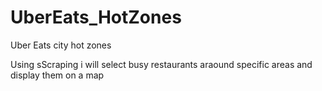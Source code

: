 # UberEats_HotZones
Uber Eats city hot zones

Using sScraping i will select busy restaurants araound specific areas and display them on a map 
